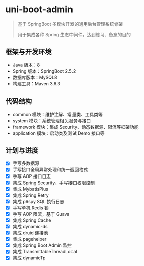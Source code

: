 # uni-boot-admin

> 基于 SpringBoot 多模块开发的通用后台管理系统骨架
>
> 用于集成各种 Spring 生态中间件，达到练习、备忘的目的

## 框架与开发环境

- Java 版本：8
- Spring 版本：SpringBoot 2.5.2
- 数据库版本：MySQL8
- 构建工具：Maven 3.6.3

## 代码结构

- common 模块：维护注解、常量类、工具类等
- system 模块：系统管理相关服务与接口
- framework 模块：集成 Security、动态数据源、限流等框架功能
- application 模块：启动类及测试 Demo 接口等

## 计划与进度

- [x] 手写多数据源
- [x] 手写接口全局异常处理和统一返回格式
- [x] 手写 AOP 接口日志
- [x] 集成 Spring Security，手写接口权限控制
- [x] 集成 MybatisPlus
- [x] 集成 Spring Retry
- [x] 集成 p6spy SQL 执行日志
- [x] 手写单机 Redis 锁
- [x] 手写 AOP 限流，基于 Guava
- [x] 集成 Spring Cache
- [x] 集成 dynamic-ds
- [x] 集成 druid 连接池
- [x] 集成 pagehelper
- [x] 集成 Spring Boot Admin 监控
- [x] 集成 TransmittableThreadLocal
- [x] 集成 dynamicTp
